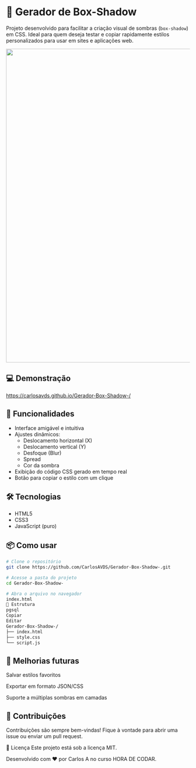 # 🎨 Gerador de Box-Shadow

Projeto desenvolvido para facilitar a criação visual de sombras (`box-shadow`) em CSS. Ideal para quem deseja testar e copiar rapidamente estilos personalizados para usar em sites e aplicações web. 
<div align="center">
  <img width="1439" height="858" alt="Image" src="https://github.com/user-attachments/assets/9db003c2-227a-4755-b178-42e1b09bbe54" />
</div>

## 💻 Demonstração
https://carlosavds.github.io/Gerador-Box-Shadow-/


## 🚀 Funcionalidades

- Interface amigável e intuitiva
- Ajustes dinâmicos:
  - Deslocamento horizontal (X)
  - Deslocamento vertical (Y)
  - Desfoque (Blur)
  - Spread
  - Cor da sombra
- Exibição do código CSS gerado em tempo real
- Botão para copiar o estilo com um clique

## 🛠 Tecnologias

- HTML5
- CSS3
- JavaScript (puro)

## 📦 Como usar

```bash
# Clone o repositório
git clone https://github.com/CarlosAVDS/Gerador-Box-Shadow-.git

# Acesse a pasta do projeto
cd Gerador-Box-Shadow-

# Abra o arquivo no navegador
index.html
📁 Estrutura
pgsql
Copiar
Editar
Gerador-Box-Shadow-/
├── index.html
├── style.css
└── script.js
```

## 🧩 Melhorias futuras
Salvar estilos favoritos

Exportar em formato JSON/CSS

Suporte a múltiplas sombras em camadas

## 🤝 Contribuições
Contribuições são sempre bem-vindas! Fique à vontade para abrir uma issue ou enviar um pull request.

📄 Licença
Este projeto está sob a licença MIT.

Desenvolvido com ❤️ por Carlos A no curso HORA DE CODAR.
